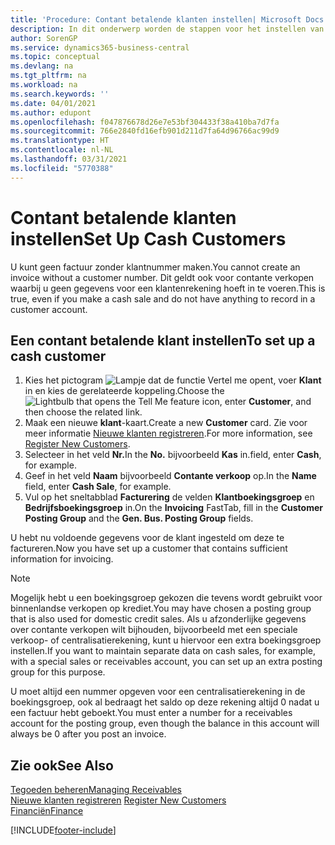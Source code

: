 ```yaml
---
title: 'Procedure: Contant betalende klanten instellen| Microsoft Docs'
description: In dit onderwerp worden de stappen voor het instellen van klanten die contant betalen beschreven.
author: SorenGP
ms.service: dynamics365-business-central
ms.topic: conceptual
ms.devlang: na
ms.tgt_pltfrm: na
ms.workload: na
ms.search.keywords: ''
ms.date: 04/01/2021
ms.author: edupont
ms.openlocfilehash: f047876678d26e7e53bf304433f38a410ba7d7fa
ms.sourcegitcommit: 766e2840fd16efb901d211d7fa64d96766ac99d9
ms.translationtype: HT
ms.contentlocale: nl-NL
ms.lasthandoff: 03/31/2021
ms.locfileid: "5770388"
---
```

# <a name="set-up-cash-customers"></a><span data-ttu-id="bd1d7-103">Contant betalende klanten instellen</span><span class="sxs-lookup"><span data-stu-id="bd1d7-103">Set Up Cash Customers</span></span>
<span data-ttu-id="bd1d7-104">U kunt geen factuur zonder klantnummer maken.</span><span class="sxs-lookup"><span data-stu-id="bd1d7-104">You cannot create an invoice without a customer number.</span></span> <span data-ttu-id="bd1d7-105">Dit geldt ook voor contante verkopen waarbij u geen gegevens voor een klantenrekening hoeft in te voeren.</span><span class="sxs-lookup"><span data-stu-id="bd1d7-105">This is true, even if you make a cash sale and do not have anything to record in a customer account.</span></span>  

## <a name="to-set-up-a-cash-customer"></a><span data-ttu-id="bd1d7-106">Een contant betalende klant instellen</span><span class="sxs-lookup"><span data-stu-id="bd1d7-106">To set up a cash customer</span></span>  
1.  <span data-ttu-id="bd1d7-107">Kies het pictogram ![Lampje dat de functie Vertel me opent](media/ui-search/search_small.png "Vertel me wat u wilt doen"), voer **Klant** in en kies de gerelateerde koppeling.</span><span class="sxs-lookup"><span data-stu-id="bd1d7-107">Choose the ![Lightbulb that opens the Tell Me feature](media/ui-search/search_small.png "Tell me what you want to do") icon, enter **Customer**, and then choose the related link.</span></span>  
2.  <span data-ttu-id="bd1d7-108">Maak een nieuwe **klant**-kaart.</span><span class="sxs-lookup"><span data-stu-id="bd1d7-108">Create a new **Customer** card.</span></span> <span data-ttu-id="bd1d7-109">Zie voor meer informatie [Nieuwe klanten registreren](sales-how-register-new-customers.md).</span><span class="sxs-lookup"><span data-stu-id="bd1d7-109">For more information, see [Register New Customers](sales-how-register-new-customers.md).</span></span>
3.  <span data-ttu-id="bd1d7-110">Selecteer in het veld **Nr.**</span><span class="sxs-lookup"><span data-stu-id="bd1d7-110">In the **No.**</span></span> <span data-ttu-id="bd1d7-111">bijvoorbeeld **Kas** in.</span><span class="sxs-lookup"><span data-stu-id="bd1d7-111">field, enter **Cash**, for example.</span></span>  
4.  <span data-ttu-id="bd1d7-112">Geef in het veld **Naam** bijvoorbeeld **Contante verkoop** op.</span><span class="sxs-lookup"><span data-stu-id="bd1d7-112">In the **Name** field, enter **Cash Sale**, for example.</span></span>  
5.  <span data-ttu-id="bd1d7-113">Vul op het sneltabblad **Facturering** de velden **Klantboekingsgroep** en **Bedrijfsboekingsgroep** in.</span><span class="sxs-lookup"><span data-stu-id="bd1d7-113">On the **Invoicing** FastTab, fill in the **Customer Posting Group** and the **Gen. Bus. Posting Group** fields.</span></span>  

 <span data-ttu-id="bd1d7-114">U hebt nu voldoende gegevens voor de klant ingesteld om deze te factureren.</span><span class="sxs-lookup"><span data-stu-id="bd1d7-114">Now you have set up a customer that contains sufficient information for invoicing.</span></span>  

> [!NOTE]  
>  <span data-ttu-id="bd1d7-115">Mogelijk hebt u een boekingsgroep gekozen die tevens wordt gebruikt voor binnenlandse verkopen op krediet.</span><span class="sxs-lookup"><span data-stu-id="bd1d7-115">You may have chosen a posting group that is also used for domestic credit sales.</span></span> <span data-ttu-id="bd1d7-116">Als u afzonderlijke gegevens over contante verkopen wilt bijhouden, bijvoorbeeld met een speciale verkoop- of centralisatierekening, kunt u hiervoor een extra boekingsgroep instellen.</span><span class="sxs-lookup"><span data-stu-id="bd1d7-116">If you want to maintain separate data on cash sales, for example, with a special sales or receivables account, you can set up an extra posting group for this purpose.</span></span>  
>   
>  <span data-ttu-id="bd1d7-117">U moet altijd een nummer opgeven voor een centralisatierekening in de boekingsgroep, ook al bedraagt het saldo op deze rekening altijd 0 nadat u een factuur hebt geboekt.</span><span class="sxs-lookup"><span data-stu-id="bd1d7-117">You must enter a number for a receivables account for the posting group, even though the balance in this account will always be 0 after you post an invoice.</span></span>  

## <a name="see-also"></a><span data-ttu-id="bd1d7-118">Zie ook</span><span class="sxs-lookup"><span data-stu-id="bd1d7-118">See Also</span></span>
[<span data-ttu-id="bd1d7-119">Tegoeden beheren</span><span class="sxs-lookup"><span data-stu-id="bd1d7-119">Managing Receivables</span></span>](receivables-manage-receivables.md)  
<span data-ttu-id="bd1d7-120">[Nieuwe klanten registreren](sales-how-register-new-customers.md)  </span><span class="sxs-lookup"><span data-stu-id="bd1d7-120">[Register New Customers](sales-how-register-new-customers.md)  </span></span>  
[<span data-ttu-id="bd1d7-121">Financiën</span><span class="sxs-lookup"><span data-stu-id="bd1d7-121">Finance</span></span>](finance.md)  



[!INCLUDE[footer-include](includes/footer-banner.md)]